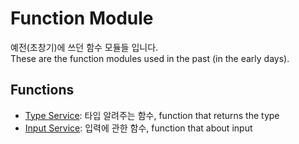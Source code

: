 # Function Module

예전(초창기)에 쓰던 함수 모듈들 입니다. <br>
These are the function modules used in the past (in the early days).

## Functions
- <a href='https://github.com/DM-09/PythonCode/blob/main/function%20Module/Type_Service.py'>Type Service</a>: 타입 알려주는 함수, function that returns the type
- <a href='https://github.com/DM-09/PythonCode/tree/main/function%20Module/Input%20Service'>Input Service</a>: 입력에 관한 함수, function that about input
